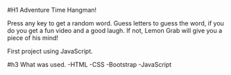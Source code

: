 #H1 Adventure Time Hangman! 

Press any key to get a random word. Guess letters to guess the word, if you do you get a fun video and a good laugh. If not, Lemon Grab will give you a piece of his mind!

First project using JavaScript. 

#h3 What was used.
	-HTML
	-CSS
	-Bootstrap
	-JavaScript
